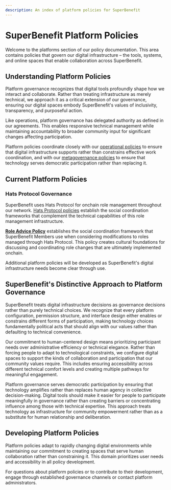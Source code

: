 ```yaml
---
description: An index of platform policies for SuperBenefit
---
```


# SuperBenefit Platform Policies

Welcome to the platforms section of our policy documentation. This area contains policies that govern our digital infrastructure – the tools, systems, and online spaces that enable collaboration across SuperBenefit.

## Understanding Platform Policies

Platform governance recognizes that digital tools profoundly shape how we interact and collaborate. Rather than treating infrastructure as merely technical, we approach it as a critical extension of our governance, ensuring our digital spaces embody SuperBenefit's values of inclusivity, transparency, and purposeful action.

Like operations, platform governance has delegated authority as defined in our agreements. This enables responsive technical management while maintaining accountability to broader community input for significant changes affecting participation.

Platform policies coordinate closely with our [operational policies](../operations/) to ensure that digital infrastructure supports rather than constrains effective work coordination, and with our [metagovernance policies](../metagovernance/) to ensure that technology serves democratic participation rather than replacing it.

## Current Platform Policies

### Hats Protocol Governance

SuperBenefit uses Hats Protocol for onchain role management throughout our network. [Hats Protocol policies](hats/) establish the social coordination frameworks that complement the technical capabilities of this role management infrastructure.

**[Role Advice Policy](hats/role-advice-policy.md)** establishes the social coordination framework that SuperBenefit Members use when considering modifications to roles managed through Hats Protocol. This policy creates cultural foundations for discussing and coordinating role changes that are ultimately implemented onchain.

Additional platform policies will be developed as SuperBenefit's digital infrastructure needs become clear through use.

## SuperBenefit's Distinctive Approach to Platform Governance

SuperBenefit treats digital infrastructure decisions as governance decisions rather than purely technical choices. We recognize that every platform configuration, permission structure, and interface design either enables or constrains different forms of participation, making technology choices fundamentally political acts that should align with our values rather than defaulting to technical convenience.

Our commitment to human-centered design means prioritizing participant needs over administrative efficiency or technical elegance. Rather than forcing people to adapt to technological constraints, we configure digital spaces to support the kinds of collaboration and participation that our community values require. This includes ensuring accessibility across different technical comfort levels and creating multiple pathways for meaningful engagement.

Platform governance serves democratic participation by ensuring that technology amplifies rather than replaces human agency in collective decision-making. Digital tools should make it easier for people to participate meaningfully in governance rather than creating barriers or concentrating influence among those with technical expertise. This approach treats technology as infrastructure for community empowerment rather than as a substitute for human relationship and deliberation.

## Developing Platform Policies

Platform policies adapt to rapidly changing digital environments while maintaining our commitment to creating spaces that serve human collaboration rather than constraining it. This domain prioritizes user needs and accessibility in all policy development.

For questions about platform policies or to contribute to their development, engage through established governance channels or contact platform administrators.
